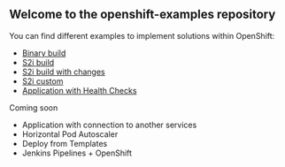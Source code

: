 ## Welcome to the openshift-examples repository

You can find different examples to implement solutions within OpenShift:

- [Binary build](./binary-build)
- [S2i build](./hello-world-java)
- [S2i build with changes](./hello-world-php)
- [S2i custom](./test-s2i)
- [Application with Health Checks](./delay)

Coming soon
- Application with connection to another services
- Horizontal Pod Autoscaler
- Deploy from Templates
- Jenkins Pipelines + OpenShift



